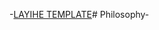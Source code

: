 -[LAYIHE TEMPLATE](https://preview.colorlib.com/theme/philosophy/index.html)#   P h i l o s o p h y -  
 
